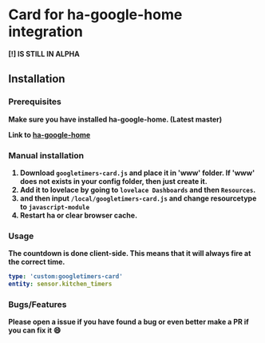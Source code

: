 # Card for ha-google-home integration

<b>[!] IS STILL IN ALPHA<b>

## Installation

### Prerequisites

Make sure you have installed ha-google-home. (Latest master)

Link to [ha-google-home](https://github.com/leikoilja/ha-google-home)

### Manual installation

1. Download `googletimers-card.js` and place it in 'www' folder. If 'www' does not exists in your config folder, then just create it.
2. Add it to lovelace by going to `lovelace Dashboards` and then `Resources`.
3. and then input `/local/googletimers-card.js` and change resourcetype to `javascript-module`
4. Restart ha or clear browser cache.

### Usage

The countdown is done client-side. This means that it will always fire at the correct time.

```yaml
type: 'custom:googletimers-card'
entity: sensor.kitchen_timers
```

### Bugs/Features

Please open a issue if you have found a bug or even better make a PR if you can fix it :smile:
